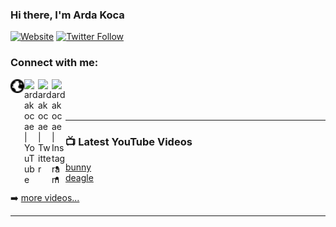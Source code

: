 ### Hi there, I'm Arda Koca

[![Website](https://img.shields.io/website?label=ardakocaa.com&style=for-the-badge&url=https%3A%2F%2Fardakocaa.com)](https://ardakocaa.com)
[![Twitter Follow](https://img.shields.io/twitter/follow/ardakocae?color=1DA1F2&logo=twitter&style=for-the-badge)](https://twitter.com/ardakoca001)


### Connect with me:

[<img align="left" alt="ardakocaa.com" width="22px" src="https://raw.githubusercontent.com/iconic/open-iconic/master/svg/globe.svg" />][website]
[<img align="left" alt="ardakocae | YouTube" width="22px" src="https://cdn.jsdelivr.net/npm/simple-icons@v3/icons/youtube.svg" />][youtube]
[<img align="left" alt="ardakocae | Twitter" width="22px" src="https://cdn.jsdelivr.net/npm/simple-icons@v3/icons/twitter.svg" />][twitter]
[<img align="left" alt="ardakocae | Instagram" width="22px" src="https://cdn.jsdelivr.net/npm/simple-icons@v3/icons/instagram.svg" />][instagram]

<br />

<br />
<br />

---

### 📺 Latest YouTube Videos

<!-- YOUTUBE:START -->
- [bunny](https://www.youtube.com/watch?v=NS10gUBFYFo&ab_channel=ArdaKoca)
- [deagle](https://www.youtube.com/watch?v=BUr7N65Knu8&ab_channel=ArdaKoca)
<!-- YOUTUBE:END -->

➡️ [more videos...](https://youtube.com/adakocae)

---

[website]: https://ardakocaa.com
[twitter]: https://twitter.com/ardakocae
[youtube]: https://youtube.com/ardakocae
[instagram]: https://instagram.com/ardakocae
